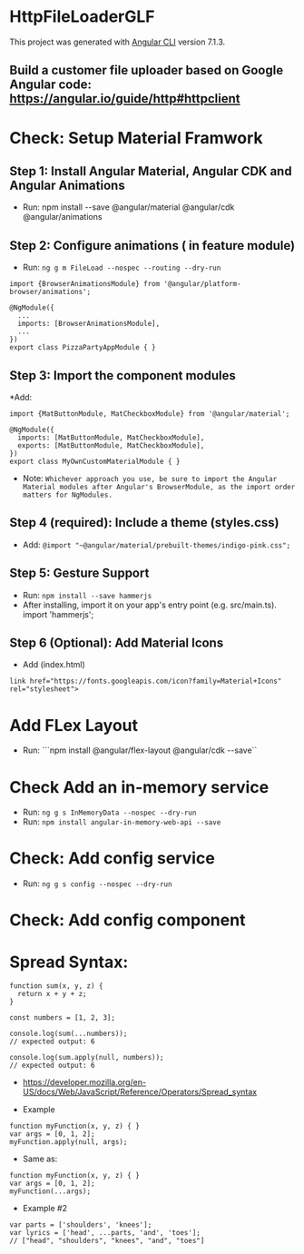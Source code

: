 # HttpFileLoaderGLF

This project was generated with [Angular CLI](https://github.com/angular/angular-cli) version 7.1.3.

## Build a customer  file uploader based on Google Angular code: https://angular.io/guide/http#httpclient

# Check: Setup Material Framwork
##  Step 1: Install Angular Material, Angular CDK and Angular Animations 
* Run: npm install --save @angular/material @angular/cdk @angular/animations
## Step 2: Configure animations ( in feature module)
* Run: ``` ng g m FileLoad --nospec --routing --dry-run ```
``` 
import {BrowserAnimationsModule} from '@angular/platform-browser/animations';

@NgModule({
  ...
  imports: [BrowserAnimationsModule],
  ...
})
export class PizzaPartyAppModule { }
```

## Step 3: Import the component modules
*Add:
```
import {MatButtonModule, MatCheckboxModule} from '@angular/material';

@NgModule({
  imports: [MatButtonModule, MatCheckboxModule],
  exports: [MatButtonModule, MatCheckboxModule],
})
export class MyOwnCustomMaterialModule { }
```
* Note: ```Whichever approach you use, be sure to import the Angular Material modules after Angular's BrowserModule, as the import order matters for NgModules.```

## Step 4 (required): Include a theme (styles.css)
* Add: ```@import "~@angular/material/prebuilt-themes/indigo-pink.css";```

##  Step 5: Gesture Support 
* Run: ```npm install --save hammerjs```
* After installing, import it on your app's entry point (e.g. src/main.ts). import 'hammerjs';

## Step 6 (Optional): Add Material Icons 
* Add (index.html)
```
link href="https://fonts.googleapis.com/icon?family=Material+Icons" rel="stylesheet">
```
# Add FLex Layout
* Run: ```npm install @angular/flex-layout @angular/cdk --save``

# Check Add an in-memory service
* Run: ```ng g s InMemoryData --nospec --dry-run ```
* Run: ```npm install angular-in-memory-web-api --save ```

# Check: Add config service
* Run: ```ng g s config --nospec --dry-run```

# Check: Add config component

# Spread Syntax:
```
function sum(x, y, z) {
  return x + y + z;
}

const numbers = [1, 2, 3];

console.log(sum(...numbers));
// expected output: 6

console.log(sum.apply(null, numbers));
// expected output: 6
```
* https://developer.mozilla.org/en-US/docs/Web/JavaScript/Reference/Operators/Spread_syntax

* Example
```
function myFunction(x, y, z) { }
var args = [0, 1, 2];
myFunction.apply(null, args);
```
* Same as:
```
function myFunction(x, y, z) { }
var args = [0, 1, 2];
myFunction(...args);
```
* Example #2
```
var parts = ['shoulders', 'knees']; 
var lyrics = ['head', ...parts, 'and', 'toes']; 
// ["head", "shoulders", "knees", "and", "toes"]
```

